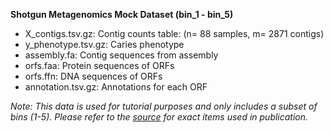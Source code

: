 **Shotgun Metagenomics Mock Dataset (bin_1 - bin_5)**
  * X_contigs.tsv.gz: Contig counts table: (n= 88 samples, m= 2871 contigs)
  * y_phenotype.tsv.gz: Caries phenotype
  * assembly.fa: Contig sequences from assembly
  * orfs.faa: Protein sequences of ORFs
  * orfs.ffn: DNA sequences of ORFs
  * annotation.tsv.gz: Annotations for each ORF
  
*Note: This data is used for tutorial purposes and only includes a subset of bins (1-5). Please refer to the [source](https://mbio.asm.org/content/9/6/e01631-18) for exact items used in publication.*
  
  
